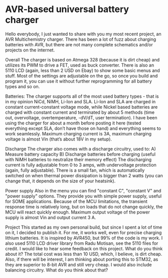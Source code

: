 # AVR-based universal battery charger

Hello everybody,
I just wanted to share with you my most recent project, an AVR Multichemistry charger. There has been a lot of fuzz about charging batteries with AVR, but there are not many complete schematics and/or projects on the internet.

Overall
The charger is based on Atmega 328 (because it is dirt cheap) and utilizes its PWM to drive a FET, used as buck converter. There is also an 5110 LCD (again, less than 2 USD on Ebay) to show some basic menus and stuff. Most of the settings are adjustable on the go, so once you build and program it, you can use it without further reprogramming for all battery types and so on.

Batteries:
The charger supports all of the most used battery types - that is in my opinion NiCd, NiMH, Li-Ion and SLA. Li-Ion and SLA are charged in constant current-constant voltage mode, while Nickel based batteries are charged with constant current and terminated by about 5 methods (time out, overvoltage, overtemperature, -dV/dT, user termination). I have been using the charger for about a month before posting it here (tested everything except SLA, don’t have those on hand) and everything seems to work seamlessly. Maximum charging current is 3A, maximum charging voltage is almost Vin (that’s about 18V in my setup).

Discharge
The charger also comes with a discharge circuitry, used to:
	A) Measure battery capacity
	B) Discharge batteries before charging (useful with NiMH batteries to neutralize their memory effect)
The discharging current is fully adjustable from 0 to 3 amps, with undervoltage protection (again, fully adjustable). There is a small fan, which is automatically switched on when thermal power dissipation is bigger than 2 watts (you can change that, it depends on the size of your heatsink).

Power supply
Also in the menu you can find "constant C", "constant V" and "power supply" options. They provide you with simple power supply, useful for SOME applications. Because of the MCU limitations, the transient response time is relatively long, but on loads that do not change quickly, the MCU will react quickly enough. Maximum output voltage of the power supply is almost Vin and output current 3 A.

Project
This started as my own personal build, but since I spent a lot of time on it, I decided to publish it. For me, it works well, even for precise charging lithium batteries. 
It is inspired by AVR450, but 99% of the code is my work. I also used 5110 LCD driver library from Radu Motisan, see the 5110 files for credit.
I would like to hear some feedback on this project. What do you think about it? The total cost was less than 10 USD, which, I believe, is dirt cheap. Also, if there will be interest, I am thinking about porting this to STM32, as they are superior to 8-bit AVR and still very cheap. I would also include balancing circuitry. What do you think about that?
